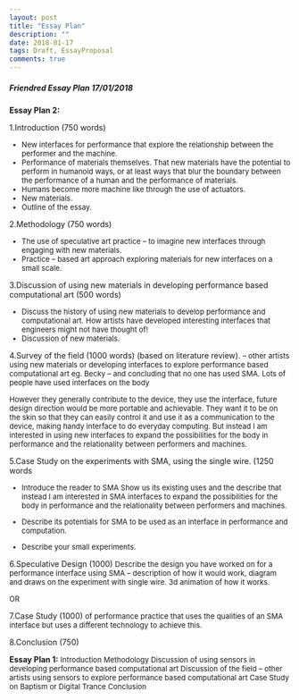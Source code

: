 ```yaml
---
layout: post
title: "Essay Plan"
description: ""
date: 2018-01-17
tags: Draft, EssayProposal
comments: true
---
```



##### Friendred Essay Plan 17/01/2018

**Essay Plan 2:**

1.Introduction (750 words)
<font size="2">
-	New interfaces for performance that explore the relationship between the performer and the machine.<br/>
-	Performance of materials themselves. That new materials have the potential to perform in humanoid ways, or at least ways that blur the boundary between the performance of a human and the performance of materials.<br/>
-	Humans become more machine like through the use of actuators.<br/>
-	New materials.<br/>
-	Outline of the essay.<br/>
</font>

2.Methodology  (750 words)
<font size="2">
-	The use of speculative art practice – to imagine new interfaces through engaging with new materials.
-	Practice – based art approach exploring materials for new interfaces on a small scale.
</font>

3.Discussion of using new materials in developing performance based computational art (500 words)
<font size="2">
-	Discuss the history of using new materials to develop performance and computational art. How artists have developed interesting interfaces that engineers might not have thought of!
-	Discussion of new materials.
</font>

4.Survey of the field (1000 words) (based on literature review).
<font size="2">
– other artists using new materials or developing interfaces to explore performance based computational art eg. Becky – and concluding that no one has used SMA.
Lots of people have used interfaces on the body

However they generally contribute to the device, they use the interface, future design direction would be more portable and achievable. They want it to be on the skin so that they can easily control it and use it as a communication to the device, making handy interface to do everyday computing. But instead I am interested in using new interfaces to expand the possibilities for the body in performance and the relationality between performers and machines.
</font>

5.Case Study on the experiments with SMA, using the single wire. (1250 words
  <font size="2">
-	Introduce the reader to SMA
Show us its existing uses and the describe that instead I am interested in SMA interfaces to expand the possibilities for the body in performance and the relationality between performers and machines.

-	Describe its potentials for SMA to be used as an interface in performance and computation.
-	Describe your small experiments.
</font>

6.Speculative Design (1000)
<font size="2">
Describe the design you have worked on for a performance interface using SMA – description of how it would work, diagram and draws on the experiment with single wire. 3d animation of how it works.

OR
</font>

7.Case Study  (1000)
<font size="2">
 of performance practice that uses the qualities of an SMA interface but uses a different technology to achieve this.
 </font>

8.Conclusion (750)

**Essay Plan 1:**
<font size="2">
Introduction
Methodology
Discussion of using sensors in developing performance based computational art
Discussion of the field – other artists using sensors to explore performance based computational art
Case Study on Baptism or Digital Trance
Conclusion
</font>
